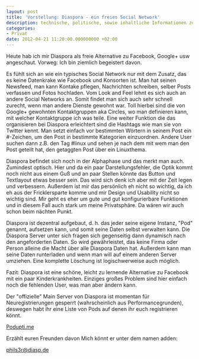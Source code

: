 ```yaml
---
layout: post
title: 'Vorstellung: Diaspora - ein freies Social Network'
description: technische, politische, sowie inhaltliche Informationen zu Diaspora
categories:
- Privat
date: 2012-04-21 11:20:00.000000000 +02:00
---
```

Heute hab ich mir Diaspora als freie Alternative zu Facebook, Google+ usw angeschaut.
Vorweg: Ich bin ziemlich begeistert davon.

Es fühlt sich an wie ein typisches Social Network nur mit dem Zusatz, das es keine Datenkrake wie Facebook und Konsorten ist.
Man hat seinen Newsfeed, man kann Kontake pflegen, Nachrichten schreiben, selber Posts verfassen und Fotos hochladen.
Vom Look and Feel lehnt es sich auch an andere Social Networks an. Somit findet man sich auch sehr schnell zurecht, wenn man andere Dienste gewohnt war.
Toll hierbei sind die von Google+ gewohnten Kontaktgruppen aka Circles, wo man definieren kann, mit welcher Kontaktgruppe ich was teile.
Eine weiter Funktion die das organisieren bei Diaspora erleichtert sind die Hashtags wie man sie von Twitter kennt. Man setzt einfach vor bestimmten Wörtern in seinem Post ein #-Zeichen, um den Post in bestimmte Kategorien einzuordnen. Andere User suchen dann z.B. den Tag #linux und sehen je nach dem mit wem man den Post geteilt hat, den getaggten Post über ein Linuxthema.

Diaspora befindet sich noch in der Alphaphase und das merkt man auch. Zumindest optisch. Hier und da ein paar Darstellungsfehler, die Optik kommt noch nicht aus einem Guß und an paar Stellen könnte das Button und Textlayout etwas besser sein. Das wird sich denk ich aber mit der Zeit legen und verbessern. Außerdem ist mir das persönlich eh nicht so wichtig, da ich eh aus der Fricklersparte komme und mir Design und Usability nicht so wichtig sind. Mir geht es eher um gute und gut konfigurierbare Funktionen und in diesem Fall auch stark um meine Privatsphäre. Da wären wir auch schon beim nächten Punkt.

Diaspora ist dezentral aufgebaut, d. h. das jeder seine eigene Instanz, "Pod" genannt, aufsetzen kann, und somit seine Daten selbst verwalten kann. Die Diaspora Server unter sich fragen sich gegenseitig dann dynamisch nach den angeforderten Daten. So wird gewährleistet, das keine Firma oder Person alleine die Macht über alle Diaspora Daten hat. Außerdem kann man seine Daten runterladen und wenn man will auf einem anderen Server umziehen. Eine komplette Löschung ist logischwerweise auch möglich.

Fazit:
Diaspora ist eine schöne, leicht zu lernende Alternative zu Facebook mit ein paar Kinderkrankheiten.
Einziges großes Problem sind hier einfach noch die fehlenden User, was man aber ändern kann.

Der "offizielle" Main Server von Diaspora ist momentan für Neuregistrierungen gesperrt (wahrscheinlich aus Performancegrunden), deswegen habt ihr eine Liste von Pods auf denen ihr euch registrieren könnt.

[Podupti.me](http://podupti.me/)

Erzählt euren Freunden davon
Mich könnt er unter dem namen adden:

[phils3r@diasp.de](https://diasp.de/u/phils3r)
